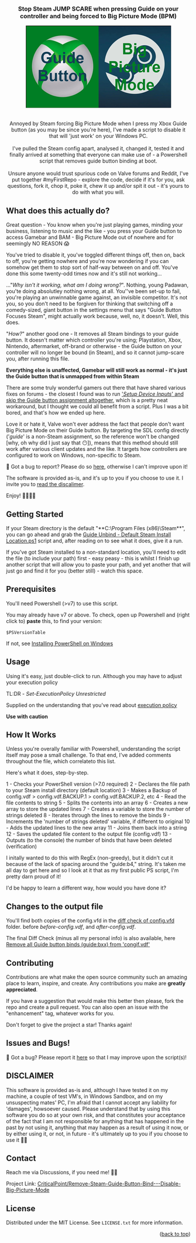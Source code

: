 <!-- Improved compatibility of back to top link: See: https://github.com/othneildrew/Best-README-Template/pull/73 -->
<a name="readme-top"></a>
<!--
*** Thanks for checking out the Best-README-Template. If you have a suggestion
*** that would make this better, please fork the repo and create a pull request
*** or simply open an issue with the tag "enhancement".
*** Don't forget to give the project a star!
*** Thanks again! Now go create something AMAZING! :D
-->

<!-- PROJECT SHIELDS -->
<!--
*** I'm using markdown "reference style" links for readability.
*** Reference links are enclosed in brackets [ ] instead of parentheses ( ).
*** See the bottom of this document for the declaration of the reference variables
*** for contributors-url, forks-url, etc. This is an optional, concise syntax you may use.
*** https://www.markdownguide.org/basic-syntax/#reference-style-links

[![Contributors][contributors-shield]][contributors-url]
[![Forks][forks-shield]][forks-url]
[![Stargazers][stars-shield]][stars-url]
[![Issues][issues-shield]][issues-url]
[![MIT License][license-shield]][license-url]
-->
<!-- PROJECT LOGO -->

<div align="center">
  <h3 align="center">Stop Steam JUMP SCARE when pressing Guide on your controller and being forced to Big Picture Mode (BPM)</h3>
  <a href="[https://github.com/CriticalPoint/Remove-Steam-Guide-Button-Bind---Disable-Big-Picture-Mode](https://github.com/CriticalPoint/Remove-Steam-Guide-Button-Bind---Disable-Big-Picture-Mode?readme=1#readme-top)">
    <img src="images/Xbox_Steam_Logo-small.png" alt="The Xbox and Steam Logos together with the wording 'Steam' and 'Big Picture Mode' written accross them" width="397" height="224">
  </a>
  <br>
  <br>
  <!--
  <h1 align="center" style="color:red;">Script temporarally offline - please be patient while I investigate a potential issue - just want to be sure</h1>
  <br>
  <br>
  -->
    <p align="center">
    Annoyed by Steam forcing Big Picture Mode when I press my Xbox Guide button (as you may be since you're here), I've made a script to disable it that will 'just work' on your Windows PC.
    <br>
    <br>
    I've pulled the Steam config apart, analysed it, changed it, tested it and finally arrived at something that everyone can make use of - a Powershell script that removes guide button binding at boot.
    <br>
    <br>
    Unsure anyone would trust spurious code on Valve forums and Reddit, I've put together #myFirstRepo - explore the code, decide if it's for you, ask questions, fork it, chop it, poke it, chew it up and/or spit it out - it's yours to do with what you will.
  </p>
</div>

<!-- What it does -->
## What does this actually do?

Great question - You know when you're just playing games, minding your business, listening to music and the like - you press your Guide button to access Gamebar and BAM - Big Picture Mode out of nowhere and for seemingly NO REASON 😱

You've tried to disable it, you've toggled different things off, then on, back to off, you're getting nowhere and you're now wondering if you can somehow get them to stop sort of half-way between on and off. You've done this some twenty-odd times now and it's still not working...

..."*Why isn't it working, what am I doing wrong?*". Nothing, young Padawan, you'te doing absolutley nothing wrong, at all. You''ve been set-up to fail, you're playing an unwinnable game against, an invisible competitor. It's not you, so you don't need to be forgiven for thinking that switching off a comedy-sized, giant button in the settings menu that says "Guide Button Focuses Steam", might actually work because, well, no, it doesn't. Well, this does.

"*How?*" another good one - It removes all Steam bindings to your guide button. It doesn't matter which controller you're using; Playstation, Xbox, Nintendo, aftermarket, off-brand or otherwise - the Guide button on your controller will no longer be bound (in Steam), and so it cannot jump-scare you, after running this file.

**Everything else is unaffected, Gamebar will still work as normal - it's just the Guide button that is unmapped from within Steam**

There are some truly wonderful gamers out there that have shared various fixes on forums - the closest I found was to run ['*Setup Device Inputs*' and skip the Guide button assignment altogether](https://www.reddit.com/r/Steam/comments/11jfpmo/how_do_i_disable_xbox_button_launching_big/), which is a pretty neat workaround, but I thought we could all benefit from a script. Plus I was a bit bored, and that's how we ended up here.

Love it or hate it, Valve won't ever address the fact that people don't want Big Picture Mode on their Guide button. By targeting the SDL config directly ('*guide*' is a non-Steam assignment, so the reference won't be changed [why, oh why did I just say that 😶]), means that this method should still work after various client updates and the like. It targets how controllers are configured to work on Windows, non-specific to Steam.

🐛 Got a bug to report? Please do so [here](https://github.com/CriticalPoint/Remove-Steam-Guide-Button-Bind---Disable-Big-Picture-Mode/issues/new?assignees=CriticalPoint&labels=&projects=&template=bug_report.md&title=), otherwise I can't improve upon it!

<p align="left">The software is provided as-is, and it's up to you if you choose to use it. I invite you to <a href="#disclaimer">read the discalimer</a>.</p>

Enjoy! 🤜🏻🤛🏻


<!-- GETTING STARTED -->
## Getting Started

If your Steam directory is the default "**C:\Program Files (x86)\Steam\**", you can go ahead and grab the [Guide Unbind - Default Steam Install Location.ps1](https://github.com/CriticalPoint/Remove-Steam-Guide-Button-Bind---Disable-Big-Picture-Mode/blob/main/1%20-%20POWERSHELL%20SCRIPTS%20IN%20HERE/Steam_Guide_Button_Disable%20-%20Default%20Steam%20install.ps1) script and, after reading on to see what it does, give it a run.

If you've got Steam installed to a non-standard location, you'll need to edit the file (to include your path) first - easy peasy - this is whilst I finish up another script that will allow you to paste your path, and yet another that will just go and find it for you (better still) - watch this space.


<!-- PREREQUISITES -->
## Prerequisites

You'll need Powershell (>v7) to use this script.

You may already have v7 or above. To check, open up Powershell and (right click to) **paste** this, to find your version:
```
$PSVersionTable

```
If not, see [Installing PowerShell on Windows](https://learn.microsoft.com/en-us/powershell/scripting/install/installing-powershell-on-windows)


<!-- USAGE -->
## Usage

Using it's easy, just double-click to run. Although you may have to adjust your execution policy

TL:DR - _Set-ExecutionPolicy Unrestricted_

Supplied on the understanding that you've read about [execution policy](https://learn.microsoft.com/en-us/powershell/module/microsoft.powershell.security/set-executionpolicy?view=powershell-7.3)

**Use with caution**


<!-- How it Works -->
## How It Works

Unless you're overally familiar with Powershell, understanding the script itself may pose a small challenge. To that end, I've added comments throughout the file, which correlateto this list.

Here's what it does, step-by-step.

1 - Checks your PowerShell version (>7.0 required)
2 - Declares the file path to your Steam install directory (default location)
3 - Makes a Backup of config.vdf > config.vdf.BACKUP.1 > config.vdf.BACKUP.2, etc
4 - Read the file contents to string
5 - Splits the contents into an array
6 - Creates a new array to store the updated lines
7 - Creates a variable to store the number of strings deleted
8 - Iterates through the lines to remove the binds
9 - Increments the 'number of strings deleted' variable, if different to original
10 - Adds the updated lines to the new array
11 - Joins them back into a string
12 - Saves the updated file content to the output file (config.vdf)
13 - Outputs (to the console) the number of binds that have been deleted (verification)

I initally wanted to do this with RegEx (non-greedy), but it didn't cut it because of the lack of spacing around the "guide:b4," string.
It's taken me all day to get here and so I look at it that as my first public PS script, I'm pretty darn proud of it!

I'd be happy to learn a different way, how would you have done it?


<!-- What Changes -->
## Changes to the output file

You'll find both copies of the config.vfd in the [diff check of config.vfd](https://github.com/CriticalPoint/Remove-Steam-Guide-Button-Bind---Disable-Big-Picture-Mode/tree/main/diff%20check%20of%20config.vfd) folder. before *before-config.vdf*, and *after-config.vdf*.

The final Diff Check (minus all my personal info) is also available, here [Remove all Guide button binds (guide:bxx) from 'congif.vdf'](https://www.diffchecker.com/TxvnAz0R/)


<!-- CONTRIBUTING -->
## Contributing

Contributions are what make the open source community such an amazing place to learn, inspire, and create. Any contributions you make are **greatly appreciated**.

If you have a suggestion that would make this better then please, fork the repo and create a pull request. You can also open an issue with the "enhancement" tag, whatever works for you.

Don't forget to give the project a star! Thanks again!


<!-- Bugs -->
## Issues and Bugs!

🐛 Got a bug? Please report it [here](https://github.com/CriticalPoint/Remove-Steam-Guide-Button-Bind---Disable-Big-Picture-Mode/issues/new?assignees=CriticalPoint&labels=&projects=&template=bug_report.md&title=) so that I may improve upon the script(s)!


<!-- Disclaimer-->
## DISCLAIMER
<a name="disclaimer"></a>
This software is provided as-is and, although I have tested it on my machine, a couple of test VM's, in Windows Sandbox, and on my unsuspecting mates' PC, I'm afraid that I cannot accept any liability for 'damages', howsoever caused. Please understand that by using this software you do so at your own risk, and that constitutes your acceptance of the fact that I am not responsible for anything that has happened in the past by not using it, anything that may happen as a result of using it now, or by either using it, or not, in future - it's ultimately up to you if you choose to use it 🙏🏻


<!-- CONTACT -->
## Contact

Reach me via Discussions, if you need me! 👍🏻

Project Link: [CriticalPoint/Remove-Steam-Guide-Button-Bind---Disable-Big-Picture-Mode](https://github.com/CriticalPoint/Remove-Steam-Guide-Button-Bind---Disable-Big-Picture-Mode)


<!-- LICENSE -->
## License

Distributed under the MIT License. See `LICENSE.txt` for more information.


<p align="right">(<a href="#readme-top">back to top</a>)</p>
